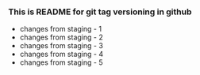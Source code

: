 ### This is README for git tag versioning in github

- changes from staging - 1
- changes from staging - 2
- changes from staging - 3
- changes from staging - 4
- changes from staging - 5